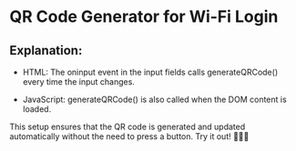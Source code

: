 # QR Code Generator for Wi-Fi Login
## Explanation:
- HTML: The oninput event in the input fields calls generateQRCode() every time the input changes.

- JavaScript: generateQRCode() is also called when the DOM content is loaded.

This setup ensures that the QR code is generated and updated automatically without the need to press a button. Try it out! 🚀📱✨
